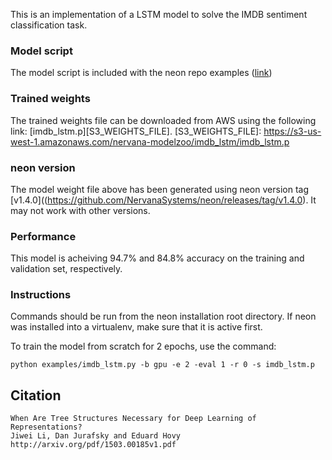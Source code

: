 
This is an implementation of a LSTM model to solve the IMDB sentiment classification task.


### Model script

The model script is included with the neon repo examples ([link](https://github.com/NervanaSystems/neon/blob/master/examples/imdb_lstm.py))

### Trained weights

The trained weights file can be downloaded from AWS using the following link:
[imdb_lstm.p][S3_WEIGHTS_FILE].
[S3_WEIGHTS_FILE]: https://s3-us-west-1.amazonaws.com/nervana-modelzoo/imdb_lstm/imdb_lstm.p

### neon version
The model weight file above has been generated using neon version tag [v1.4.0]((https://github.com/NervanaSystems/neon/releases/tag/v1.4.0).
It may not work with other versions.

### Performance

This model is acheiving 94.7% and 84.8% accuracy on the training and validation set, respectively.

### Instructions


Commands should be run from the neon installation root directory.  If neon was installed into
a virtualenv, make sure that it is active first.

To train the model from scratch for 2 epochs, use the command:
```
python examples/imdb_lstm.py -b gpu -e 2 -eval 1 -r 0 -s imdb_lstm.p
```


## Citation

```
When Are Tree Structures Necessary for Deep Learning of Representations?
Jiwei Li, Dan Jurafsky and Eduard Hovy
http://arxiv.org/pdf/1503.00185v1.pdf
```


